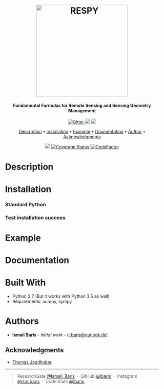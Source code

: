 <h1 align="center">
  <br>
  <a href="https://i.imgur.com/tTOJC3x.png"><img src="https://i.imgur.com/tTOJC3x.png" alt="RESPY" width="300"></a>
</h1>
<h4 align="center">Fundamental Formulas for Remote Sensing and Sensing Geometry Management</h4>

<p align="center">
  <a href="http://forthebadge.com">
    <img src="http://forthebadge.com/images/badges/made-with-python.svg"
         alt="Gitter">
  </a>
  <a href="http://forthebadge.com"><img src="http://forthebadge.com/images/badges/built-with-love.svg"></a>
  <a href="http://forthebadge.com">
      <img src="http://forthebadge.com/images/badges/built-with-science.svg">
  </a>
</p>


<p align="center">
  <a href="#description">Description</a> •
  <a href="#installation">Installation</a> •
  <a href="#example">Example</a> •
    <a href="#documentation">Doumentation</a> •
  <a href="#authors">Author</a> •
  <a href="#acknowledgments">Acknowledgments</a>
</p>

<p align="center">
  <a href="https://travis-ci.com/ibaris/rspy"><img src="https://travis-ci.com/ibaris/rspy.svg?token=sdE5XxL3JmzxUdz7gza1&branch=master"></a>
  <a href='https://coveralls.io/github/ibaris/rspy?branch=bin_units'><img src='https://coveralls.io/repos/github/ibaris/rspy/badge.svg?branch=bin_units' alt='Coverage Status' /></a>
<a href="https://www.codefactor.io/repository/github/ibaris/rspy/overview/angles"><img src="https://www.codefactor.io/repository/github/ibaris/rspy/badge/angles" alt="CodeFactor" /></a>
</p>

# Description


# Installation

### Standard Python

  
### Test installation success

# Example


# Documentation

# Built With
* Python 2.7 (But it works with Python 3.5 as well)
* Requirements: numpy, sympy

# Authors
* **Ismail Baris** - *Initial work* - (i.baris@outlook.de)

## Acknowledgments
*  <a href="https://www.researchgate.net/profile/Thomas_Jagdhuber">Thomas Jagdhuber </a>

---

> ResearchGate [@Ismail_Baris](https://www.researchgate.net/profile/Ismail_Baris) &nbsp;&middot;&nbsp;
> GitHub [@ibaris](https://github.com/ibaris) &nbsp;&middot;&nbsp;
> Instagram [@ism.baris](https://www.instagram.com/ism.baris/) &nbsp;&middot;&nbsp;
> Code:Stats [@ibaris](https://codestats.net/users/ibaris)
